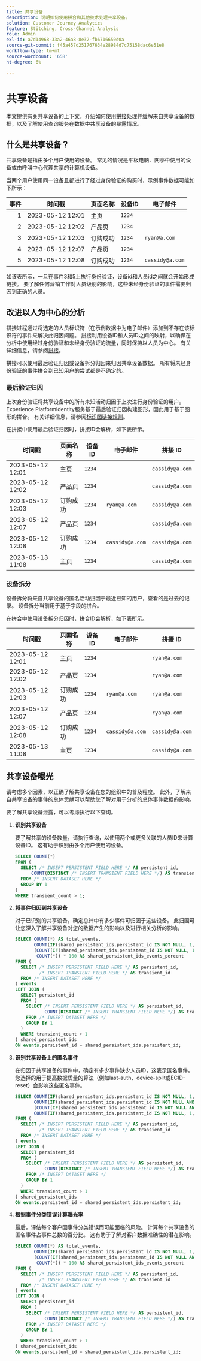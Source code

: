 ```yaml
---
title: 共享设备
description: 说明如何使用拼合和其他技术处理共享设备。
solution: Customer Journey Analytics
feature: Stitching, Cross-Channel Analysis
role: Admin
exl-id: a7d14968-33a2-46a8-8e32-fb6716650d0a
source-git-commit: f45a457d251767634e28984d7c75158dac6e51e8
workflow-type: tm+mt
source-wordcount: '658'
ht-degree: 6%

---
```


# 共享设备

本文提供有关共享设备的上下文，介绍如何使用[拼接](/help/stitching/overview.md)处理并缓解来自共享设备的数据，以及了解使用查询服务在数据中共享设备的暴露情况。

## 什么是共享设备？

共享设备是指由多个用户使用的设备。 常见的情况是平板电脑、网亭中使用的设备或由呼叫中心代理共享的计算机设备。

当两个用户使用同一设备且都进行了经过身份验证的购买时，示例事件数据可能如下所示：

| 事件 | 时间戳 | 页面名称 | 设备ID | 电子邮件 |
|--:|---|---|---|---|
| 1 | 2023-05-12 12:01 | 主页 | `1234` | |
| 2 | 2023-05-12 12:02 | 产品页 | `1234` | |
| 3 | 2023-05-12 12:03 | 订购成功 | `1234` | `ryan@a.com` |
| 4 | 2023-05-12 12:07 | 产品页 | `1234` | |
| 5 | 2023-05-12 12:08 | 订购成功 | `1234` | `cassidy@a.com` |

如该表所示，一旦在事件3和5上执行身份验证，设备id和人员id之间就会开始形成链接。 要了解任何营销工作对人员级别的影响，这些未经身份验证的事件需要归因到正确的人员。

<!--
The order success (purchase) events assign the data accurately to the correct email. How this assignment impacts your analysis depends on how you perform analysis:

- Device centric approach: analysis performed using the Device ID. With this approach, both authenticated and unauthenticated data are included in analysis. However, this approach does not allow for a more person based analysis. 
- Person centric approach: analysis performed using the email address or other person identifier. With this approach, only authenticated events are included in the analysis. This approach doesn't provide a complete picture of the customer journey, including acquisition

-->

## 改进以人为中心的分析

拼接过程通过将选定的人员标识符（在示例数据中为电子邮件）添加到不存在该标识符的事件来解决此归因问题。 拼接利用设备ID和人员ID之间的映射，以确保在分析中使用经过身份验证和未经身份验证的流量，同时保持以人员为中心。 有关详细信息，请参阅[拼接](/help/stitching/overview.md)。

拼接可以使用最后验证归因或设备拆分归因来归因共享设备数据。 所有将未经身份验证的事件拼合到已知用户的尝试都是不确定的。


### 最后验证归因

上次身份验证将共享设备中的所有未知活动归因于上次进行身份验证的用户。 Experience PlatformIdentity服务基于最后验证归因构建图形，因此用于基于图形的拼合。 有关详细信息，请参阅[标识图链接规则](https://experienceleague.adobe.com/en/docs/experience-platform/identity/features/identity-graph-linking-rules/identity-optimization-algorithm#identity-optimization-algorithm-details)。

在拼接中使用最后验证归因时，拼接ID会解析，如下表所示。

| 时间戳 | 页面名称 | 设备ID | 电子邮件 | 拼接 ID |
|---|---|---|---|---|
| 2023-05-12 12:01 | 主页 | `1234` | | `cassidy@a.com` |
| 2023-05-12 12:02 | 产品页 | `1234` | | `cassidy@a.com` |
| 2023-05-12 12:03 | 订购成功 | `1234` | `ryan@a.com` | `cassidy@a.com` |
| 2023-05-12 12:07 | 产品页 | `1234` | | `cassidy@a.com` |
| 2023-05-12 12:08 | 订购成功 | `1234` | `cassidy@a.com` | `cassidy@a.com` |
| 2023-05-13 11:08 | 主页 | `1234` | | `cassidy@a.com` |


### 设备拆分

设备拆分将来自共享设备的匿名活动归因于最近已知的用户，查看的是过去的记录。 设备拆分当前用于基于字段的拼合。

在拼合中使用设备拆分归因时，拼合ID会解析，如下表所示。

| 时间戳 | 页面名称 | 设备ID | 电子邮件 | 拼接 ID |
|---|---|---|---|---|
| 2023-05-12 12:01 | 主页 | `1234` | | `ryan@a.com` |
| 2023-05-12 12:02 | 产品页 | `1234` | | `ryan@a.com` |
| 2023-05-12 12:03 | 订购成功 | `1234` | `ryan@a.com` | `ryan@a.com` |
| 2023-05-12 12:07 | 产品页 | `1234` | | `ryan@a.com` |
| 2023-05-12 12:08 | 订购成功 | `1234` | `cassidy@a.com` | `cassidy@a.com` |
| 2023-05-13 11:08 | 主页 | `1234` | | `cassidy@a.com` |


<!--

### ECID reset 

As the name implies, ECID reset implements functionality that resets the ECID on a predetermined trigger, in most cases a login or logout event. With this implementation, a single device gets a new ECID every time the predetermined trigger fires. Essentially, this reset forces the device to become a *new device* over and again from a data perspective. The ECID reset also helps to prevent shared devices from even showing up in the data. No additional algorithms are required, but you have the responsibility to implement the ECID reset signal as part of your Adobe data collection implementation.


When using ECID reset, Stitched IDs resolve as shown in the table below. 

| Timestamp | Page name | Device ID | Email | Stitched ID |
|---|---|---|---|---|
| 2023-05-12 12:01 | Home page | `1234` | | `ryan@a.com`| 
| 2023-05-12 12:02 | Product page  | `1234` | |`ryan@a.com` | 
| 2023-05-12 12:03 | Order success | `1234` | `ryan@a.com` | `ryan@a.com` |
| 2023-05-12 12:07 | Product page  | 5678  | | `cassidy@a.com` | 
| 2023-05-12 12:08 | Order success | 5678 |  `cassidy@a.com` | `cassidy@a.com` |
| 2023-05-13 11:08 | Home page | 5678 | | `cassidy@a.com` |

-->

## 共享设备曝光

请考虑多个因素，以正确了解共享设备在您的组织中的普及程度。 此外，了解来自共享设备的事件的总体贡献可以帮助您了解对用于分析的总体事件数据的影响。

要了解共享设备泄露，可以考虑执行以下查询。

1. **识别共享设备**

   要了解共享的设备数量，请执行查询，以使用两个或更多关联的人员ID来计算设备ID。 这有助于识别由多个用户使用的设备。

   ```sql
   SELECT COUNT(*)
   FROM (
     SELECT /* INSERT PERSISTENT FIELD HERE */ AS persistent_id,
         COUNT(DISTINCT /* INSERT TRANSIENT FIELD HERE */) AS transient_count
     FROM /* INSERT DATASET HERE */
     GROUP BY 1
   )
   WHERE transient_count > 1; 
   ```


2. **将事件归因到共享设备**

   对于已识别的共享设备，确定总计中有多少事件可归因于这些设备。 此归因可让您深入了解共享设备对您的数据产生的影响以及进行相关分析的影响。

   ```sql
   SELECT COUNT(*) AS total_events,
          COUNT(IF(shared_persistent_ids.persistent_id IS NOT NULL, 1, null)) shared_persistent_ids_events,
          (COUNT(IF(shared_persistent_ids.persistent_id IS NOT NULL, 1, null)) /
           COUNT(*)) * 100 AS shared_persistent_ids_events_percent
   FROM (
     SELECT /* INSERT PERSISTENT FIELD HERE */ AS persistent_id,
            /* INSERT TRANSIENT FIELD HERE */ AS transient_id
     FROM /* INSERT DATASET HERE */
   ) events
   LEFT JOIN (
     SELECT persistent_id
     FROM (
       SELECT /* INSERT PERSISTENT FIELD HERE */ AS persistent_id,
              COUNT(DISTINCT /* INSERT TRANSIENT FIELD HERE */) AS transient_count
       FROM /* INSERT DATASET HERE */
       GROUP BY 1
     )
     WHERE transient_count > 1
   ) shared_persistent_ids
   ON events.persistent_id = shared_persistent_ids.persistent_id; 
   ```

3. **识别共享设备上的匿名事件**

   在归因于共享设备的事件中，确定有多少事件缺少人员ID，这表示匿名事件。 您选择的用于提高数据质量的算法（例如last-auth、device-split或ECID-reset）会影响这些匿名事件。

   ```sql
   SELECT COUNT(IF(shared_persistent_ids.persistent_id IS NOT NULL, 1, null)) shared_persistent_ids_events,
          COUNT(IF(shared_persistent_ids.persistent_id IS NOT NULL AND events.transient_id IS NULL, 1, null)) shared_persistent_ids_anon_events,
          (COUNT(IF(shared_persistent_ids.persistent_id IS NOT NULL AND events.transient_id IS NULL, 1, null)) /
          COUNT(IF(shared_persistent_ids.persistent_id IS NOT NULL, 1, null))) * 100 AS shared_persistent_ids_anon_events_percent
   FROM (
     SELECT /* INSERT PERSISTENT FIELD HERE */ AS persistent_id,
            /* INSERT TRANSIENT FIELD HERE */ AS transient_id
     FROM /* INSERT DATASET HERE */ 
   ) events
   LEFT JOIN (
     SELECT persistent_id
     FROM (
       SELECT /* INSERT PERSISTENT FIELD HERE */ AS persistent_id,
              COUNT(DISTINCT /* INSERT TRANSIENT FIELD HERE */) AS transient_count
       FROM /* INSERT DATASET HERE */
       GROUP BY 1
     )
     WHERE transient_count > 1
   ) shared_persistent_ids 
   ON events.persistent_id = shared_persistent_ids.persistent_id; 
   ```

4. **根据事件分类错误计算曝光率**

   最后，评估每个客户因事件分类错误而可能面临的风险。 计算每个共享设备的匿名事件占事件总数的百分比。 这有助于了解对客户数据准确性的潜在影响。

   ```sql
   SELECT COUNT(*) AS total_events,
          COUNT(IF(shared_persistent_ids.persistent_id IS NOT NULL, 1, null)) shared_persistent_ids_events,
          (COUNT(IF(shared_persistent_ids.persistent_id IS NOT NULL AND events.transient_id IS NULL, 1, null)) /
           COUNT(*)) * 100 AS shared_persistent_ids_events_percent
   FROM (
     SELECT /* INSERT PERSISTENT FIELD HERE */ AS persistent_id,
            /* INSERT TRANSIENT FIELD HERE */ AS transient_id
     FROM /* INSERT DATASET HERE */ 
   ) events
   LEFT JOIN (
     SELECT persistent_id
     FROM (
       SELECT /* INSERT PERSISTENT FIELD HERE */ AS persistent_id,
              COUNT(DISTINCT /* INSERT TRANSIENT FIELD HERE */) AS transient_count
       FROM /* INSERT DATASET HERE */
       GROUP BY 1
     )
     WHERE transient_count > 1
   ) shared_persistent_ids 
   ON events.persistent_id = shared_persistent_ids.persistent_id; 
   ```

